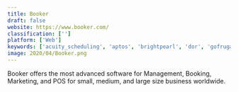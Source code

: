 ```yaml
---
title: Booker
draft: false 
website: https://www.booker.com/
classification: ['']
platform: ['Web']
keywords: ['acuity_scheduling', 'aptos', 'brightpearl', 'dor', 'gofrugal_retail', 'gosquared', 'hatchbuck', 'justenough', 'kentico', 'mindbody', 'manthan', 'sharpspring', 'spokal', 'teamwork_retail', 'trusted_shops', 'unicommerce', 'windsor_circle', 'buysafe']
image: 2020/04/Booker.png
---
```

Booker offers the most advanced software for Management, Booking, Marketing, and POS for small, medium, and large size business worldwide.